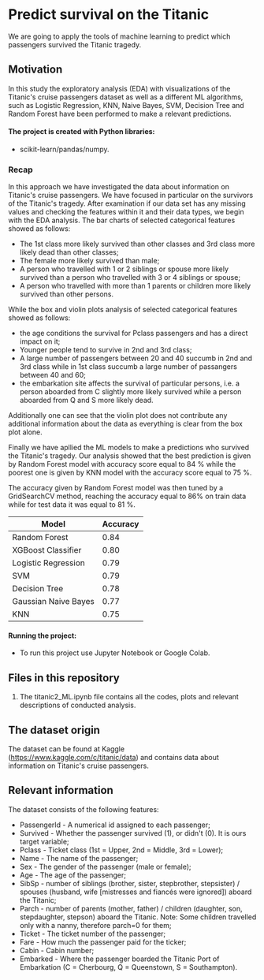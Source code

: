 # Predict survival on the Titanic

We are going to apply the tools of machine learning to predict which passengers survived the Titanic tragedy.

## Motivation

In this study the exploratory analysis (EDA) with visualizations of the Titanic's cruise passengers dataset as well as a different ML algorithms, such as Logistic Regression, KNN, Naive Bayes, SVM, Decision Tree and Random Forest have been performed to make a relevant predictions.

#### The project is created with Python libraries:

 -  scikit-learn/pandas/numpy.

### Recap

In this approach we have investigated the data about information on Titanic's cruise passengers. We have focused in particular on the survivors of the Titanic's tragedy. After examination if our data set has any missing values and checking the features within it and their data types, we begin with the EDA analysis. The bar charts of selected categorical features showed as follows:

- The 1st class more likely survived than other classes and 3rd class more likely dead than other classes;
- The female more likely survived than male;
- A person who travelled with 1 or 2 siblings or spouse more likely survived than a person who travelled with 3 or 4 siblings or spouse;
- A person who travelled with more than 1 parents or children more likely survived than other persons.

While the box and violin plots analysis of selected categorical features showed as follows:

- the age conditions the survival for Pclass passengers and has a direct impact on it;
- Younger people tend to survive in 2nd and 3rd class;
- A large number of passengers between 20 and 40 succumb in 2nd and 3rd class while in 1st class succumb a large number of passangers between 40 and 60;
- the embarkation site affects the survival of particular persons, i.e. a person aboarded from C slightly more likely survived while a person aboarded from Q and S more likely dead.

Additionally one can see that the violin plot does not contribute any additional information about the data as everything is clear from the box plot alone.

Finally we have apllied the ML models to make a predictions who survived the Titanic's tragedy. Our analysis showed that the best prediction is given by Random Forest model with accuracy score equal to 84 % while the poorest one is given by KNN model with the accuracy score equal to 75 %.

The accuracy given by Random Forest model was then tuned by a GridSearchCV method, reaching the accuracy equal to 86% on train data while for test data it was equal to 81 %.




Model | Accuracy
------------ | ------------- 
Random Forest | 0.84
XGBoost Classifier | 0.80
Logistic Regression | 0.79
SVM | 0.79
Decision Tree | 0.78
Gaussian Naive Bayes | 0.77
KNN | 0.75


#### Running the project:

* To run this project use Jupyter Notebook or Google Colab.

## Files in this repository

1. The titanic2_ML.ipynb file contains all the codes, plots and relevant descriptions of conducted analysis.

## The dataset origin

The dataset can be found at Kaggle (https://www.kaggle.com/c/titanic/data) and contains data about information on Titanic's cruise passengers.

## Relevant information

The dataset consists of the following features:

- PassengerId - A numerical id assigned to each passenger;
- Survived - Whether the passenger survived (1), or didn't (0). It is ours target variable;
- Pclass - Ticket class (1st = Upper, 2nd = Middle, 3rd = Lower);
- Name - The name of the passenger;
- Sex - The gender of the passenger (male or female);
- Age - The age of the passenger;
- SibSp - number of siblings (brother, sister, stepbrother, stepsister) / spouses (husband, wife [mistresses and fiancés were ignored]) aboard the Titanic;
- Parch - number of parents (mother, father) / children (daughter, son, stepdaughter, stepson) aboard the Titanic. Note: Some children travelled only with a nanny, therefore parch=0 for them;
- Ticket - The ticket number of the passenger;
- Fare - How much the passenger paid for the ticker;
- Cabin - Cabin number;
- Embarked - Where the passenger boarded the Titanic Port of Embarkation (C = Cherbourg, Q = Queenstown, S = Southampton).


